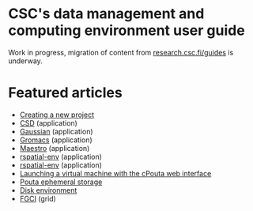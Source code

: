 # CSC's data management and computing environment user guide

Work in progress, migration of content from [research.csc.fi/guides](https://research.csc.fi/guides) is underway.

# Featured articles

* [Creating a new project](accounts/creating-a-new-project.md)
* [CSD](apps/csd.md) (application)
* [Gaussian](apps/gaussian.md) (application)
* [Gromacs](apps/gromacs.md) (application)
* [Maestro](apps/maestro.md) (application)
* [rspatial-env](apps/rspatial-env.md) (application)
* [rspatial-env](apps/rspatial-env2.md) (application)
* [Launching a virtual machine with the cPouta web interface](cloud/launching-a-virtual-machine-with-the-cPouta-web-interface.md)
* [Pouta ephemeral storage](cloud/pouta-ephemeral-storage.md)
* [Disk environment](computing/disk-environment.md)
* [FGCI](computing/fgci-guide-intro.md) (grid)
